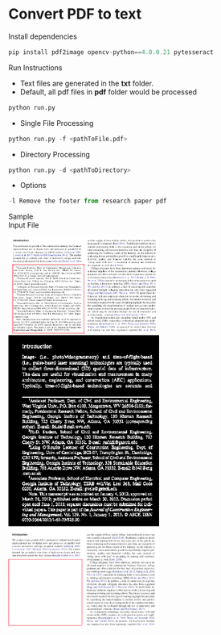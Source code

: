 # Convert PDF to text

Install dependencies
```python
pip install pdf2image opencv-python==4.0.0.21 pytesseract
```
  
Run Instructions <br>
* Text files are generated in the **txt** folder.
* Default, all pdf files in **pdf** folder would be processed <br>
```python
python run.py
```
* Single File Processing
```python
python run.py -f <pathToFile.pdf>
```
* Directory Processing <br>
```python
python run.py -d <pathToDirectory>
```
* Options
```python
-l Remove the footer from research paper pdf
```
Sample <br>
Input File <br>
<p float="left">
  <img src="https://github.com/Kartik33/pdf2text/blob/new/sample/Screenshot%20from%202020-08-15%2017-35-47.png" width="300" />
  <img src=https://github.com/Kartik33/pdf2text/blob/new/sample/binary.png width="300" />
  <img src=https://github.com/Kartik33/pdf2text/blob/new/sample/Screenshot%20from%202020-08-15%2017-36-07.png width="300" /> 
</p>
